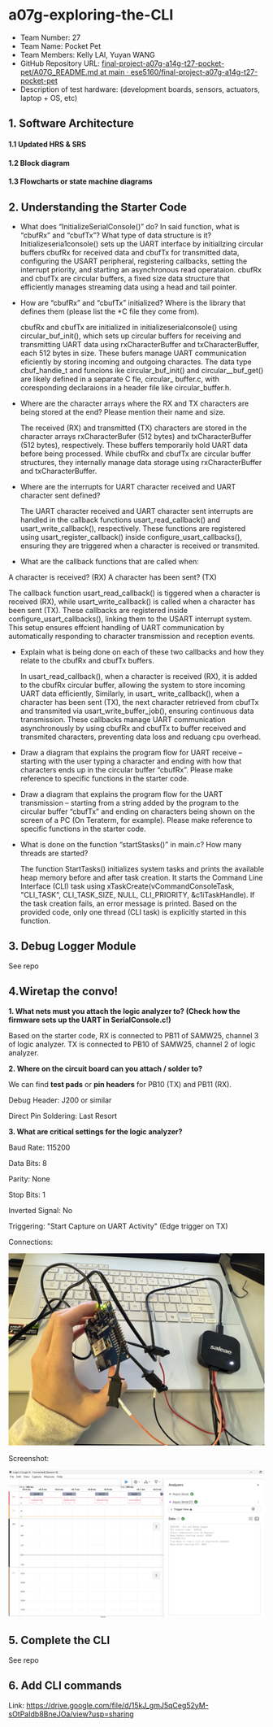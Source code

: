 # a07g-exploring-the-CLI

* Team Number: 27
* Team Name: Pocket Pet
* Team Members: Kelly LAI, Yuyan WANG
* GitHub Repository URL: [final-project-a07g-a14g-t27-pocket-pet/A07G_README.md at main · ese5160/final-project-a07g-a14g-t27-pocket-pet](https://github.com/ese5160/final-project-a07g-a14g-t27-pocket-pet/blob/main/A07G_README.md)
* Description of test hardware: (development boards, sensors, actuators, laptop + OS, etc)

## **1. Software Architecture**

#### 1.1 Updated HRS & SRS

#### 1.2 Block diagram

#### 1.3 Flowcharts or state machine diagrams

## **2. Understanding the Starter Code**

* What does “InitializeSerialConsole()” do? In said function, what is “cbufRx” and “cbufTx”? What type of data structure is it?   Initializeseria1console() sets up the UART interface by initiallzing circular buffers cbufRx for received data and cbufTx for transmitted data, configuring the USART peripheral, registering callbacks, setting the interrupt priority, and starting an asynchronous read operataion. cbufRx and cbufTx are circular buffers, a fixed size data structure that efficiently manages streaming data using a head and tail pointer.
* How are “cbufRx” and “cbufTx” initialized? Where is the library that defines them (please list the *C file they come from).

  cbufRx and cbufTx are initialized in initializeserialconsole() using circular_buf_init(), which sets up circular buffers for receiving and transmitting UART data using rxCharacterBuffer and txCharacterBuffer, each 512 bytes in size. These bufers manage UART communication eficiently by storing incoming and outgoing charactes. The data type cbuf_handie_t and funcions ike circular_buf_init() and circular__buf_get() are likely defined in a separate C fle, circular_ buffer.c, with coresponding declaraions in a header file like circular_buffer.h.
* Where are the character arrays where the RX and TX characters are being stored at the end? Please mention their name and size.

  The received (RX) and transmitted (TX) characters are stored in the character arrays rxCharacterBufer (512 bytes) and txCharacterBuffer (512 bytes), respectively. These buffers temporarily hold UART data before being processed. While cbufRx and cbufTx are circular buffer structures, they internally manage data storage using rxCharacterBuffer and txCharacterBuffer.
* Where are the interrupts for UART character received and UART character sent defined?

  The UART character received and UART character sent interrupts are handled in the callback functions usart_read_callback() and  usart_write_callback(), respectively. These functions are registered using usart_register_callback() inside configure_usart_callbacks(), ensuring they are triggered when a character is received or transmited. 
* What are the callback functions that are called when:

A character is received? (RX) A character has been sent? (TX)

The callback function usart_read_callback() is tiggered when a character is received (RX), while usart_write_callback() is called when a character has been sent (TX). These callbacks are registered inside configure_usart_callbacks(), linking them to the USART interrupt system. This setup ensures effcient handling of UART communication by automatically responding to character transmission and reception events.

* Explain what is being done on each of these two callbacks and how they relate to the cbufRx and cbufTx buffers.

  In usart_read_callback(), when a character is received (RX), it is added to the cbufRx circular buffer, allowing the system to store incoming UART data efficiently, Similarly, in usart_ write_callback(), when a character has been sent (TX), the next character retrieved from cbufTx and transmited via usart_write_buffer_job(), ensuring continuous data transmission. These callbacks manage UART communication asynchronously by using cbufRx and cbufTx to buffer received and transmited characters, preventing data loss and reduang cpu overhead.
* Draw a diagram that explains the program flow for UART receive – starting with the user typing a character and ending with how that characters ends up in the circular buffer “cbufRx”. Please make reference to specific functions in the starter code.
* Draw a diagram that explains the program flow for the UART transmission – starting from a string added by the program to the circular buffer “cbufTx” and ending on characters being shown on the screen of a PC (On Teraterm, for example). Please make reference to specific functions in the starter code.
* What is done on the function “startStasks()” in main.c? How many threads are started?

  The function StartTasks() initializes system tasks and prints the available heap memory before and after task creation. It starts the Command Line Interface (CLl) task using xTaskCreate(vCommandConsoleTask, "CLI_TASK", CLI_TASK_SIZE, NULL, CLI_PRIORITY, &c1iTaskHandle). lf the task creation fails, an error message is printed. Based on the provided code, only one thread (CLI task) is explicitly started in this function.

## 3. Debug Logger Module 

See repo

## 4.**Wiretap the convo!**

**1. What nets must you attach the logic analyzer to? (Check how the firmware sets up the UART in SerialConsole.c!)**

Based on the starter code, RX is connected to PB11 of SAMW25, channel 3 of logic analyzer. TX is connected to PB10 of SAMW25, channel 2 of logic analyzer.

**2. Where on the circuit board can you attach / solder to?**

We can find **test pads** or **pin headers** for PB10 (TX) and PB11 (RX).

Debug Header: J200 or similar

Direct Pin Soldering: Last Resort

**3. What are critical settings for the logic analyzer?**

Baud Rate: 115200

Data Bits: 8

Parity: None

Stop Bits: 1

Inverted Signal: No

Triggering: "Start Capture on UART Activity" (Edge trigger on TX)

Connections:

![1742870511337](image/A07G_README/1742870511337.png)

Screenshot:

![1742870547223](image/A07G_README/1742870547223.png)

## **5. Complete the CLI**

See repo

## 6. **Add CLI commands**

Link: https://drive.google.com/file/d/15kJ_gmJ5qCeg52yM-sOtPaIdb8BneJOa/view?usp=sharing
